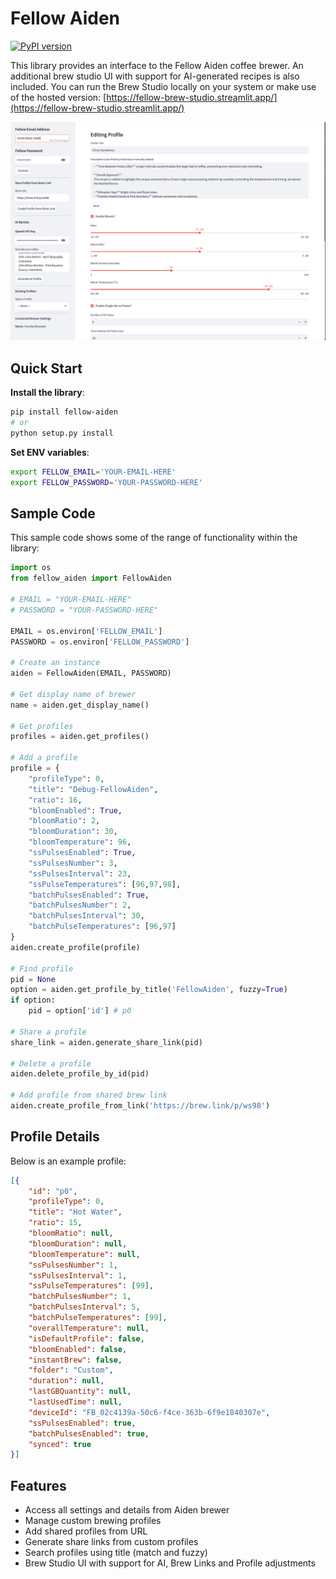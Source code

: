# Fellow Aiden

[![PyPI version](https://badge.fury.io/py/fellow-aiden.svg)](https://badge.fury.io/py/fellow-aiden)

This library provides an interface to the Fellow Aiden coffee brewer. An additional brew studio UI with support for AI-generated recipes is also included. You can run the Brew Studio locally on your system or make use of the hosted version: [https://fellow-brew-studio.streamlit.app/](https://fellow-brew-studio.streamlit.app/)

![Fellow Brew Studio](https://github.com/9b/fellow-aiden/blob/master/brew_studio/fellow-brew-studio.png?raw=true)

## Quick Start

**Install the library**:

```sh
pip install fellow-aiden
# or
python setup.py install
```

**Set ENV variables**:

```sh
export FELLOW_EMAIL='YOUR-EMAIL-HERE'
export FELLOW_PASSWORD='YOUR-PASSWORD-HERE'
```

## Sample Code

This sample code shows some of the range of functionality within the library:

```python
import os
from fellow_aiden import FellowAiden

# EMAIL = "YOUR-EMAIL-HERE"
# PASSWORD = "YOUR-PASSWORD-HERE"

EMAIL = os.environ['FELLOW_EMAIL']
PASSWORD = os.environ['FELLOW_PASSWORD']

# Create an instance
aiden = FellowAiden(EMAIL, PASSWORD)

# Get display name of brewer
name = aiden.get_display_name()

# Get profiles
profiles = aiden.get_profiles()

# Add a profile
profile = {
    "profileType": 0,
    "title": "Debug-FellowAiden",
    "ratio": 16,
    "bloomEnabled": True,
    "bloomRatio": 2,
    "bloomDuration": 30,
    "bloomTemperature": 96,
    "ssPulsesEnabled": True,
    "ssPulsesNumber": 3,
    "ssPulsesInterval": 23,
    "ssPulseTemperatures": [96,97,98],
    "batchPulsesEnabled": True,
    "batchPulsesNumber": 2,
    "batchPulsesInterval": 30,
    "batchPulseTemperatures": [96,97]
}
aiden.create_profile(profile)

# Find profile
pid = None
option = aiden.get_profile_by_title('FellowAiden', fuzzy=True)
if option:
    pid = option['id'] # p0

# Share a profile
share_link = aiden.generate_share_link(pid)

# Delete a profile
aiden.delete_profile_by_id(pid)

# Add profile from shared brew link
aiden.create_profile_from_link('https://brew.link/p/ws98')
```

## Profile Details

Below is an example profile:

```json
[{
    "id": "p0",
    "profileType": 0,
    "title": "Hot Water",
    "ratio": 15,
    "bloomRatio": null,
    "bloomDuration": null,
    "bloomTemperature": null,
    "ssPulsesNumber": 1,
    "ssPulsesInterval": 1,
    "ssPulseTemperatures": [99],
    "batchPulsesNumber": 1,
    "batchPulsesInterval": 5,
    "batchPulseTemperatures": [99],
    "overallTemperature": null,
    "isDefaultProfile": false,
    "bloomEnabled": false,
    "instantBrew": false,
    "folder": "Custom",
    "duration": null,
    "lastGBQuantity": null,
    "lastUsedTime": null,
    "deviceId": "FB_02c4139a-50c6-f4ce-363b-6f9e1840307e",
    "ssPulsesEnabled": true,
    "batchPulsesEnabled": true,
    "synced": true
}]
```

## Features

* Access all settings and details from Aiden brewer
* Manage custom brewing profiles
* Add shared profiles from URL
* Generate share links from custom profiles
* Search profiles using title (match and fuzzy)
* Brew Studio UI with support for AI, Brew Links and Profile adjustments
